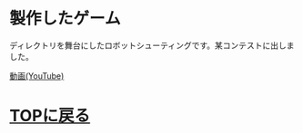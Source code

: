 # 製作したゲーム

ディレクトリを舞台にしたロボットシューティングです。某コンテストに出しました。

[動画(YouTube)](https://www.youtube.com/watch?v=85nIXDm9VNU)

# [TOPに戻る](index.md)
